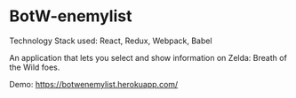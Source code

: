 # BotW-enemylist

Technology Stack used: React, Redux, Webpack, Babel

An application that lets you select and show information on Zelda: Breath of the Wild foes.

Demo: https://botwenemylist.herokuapp.com/